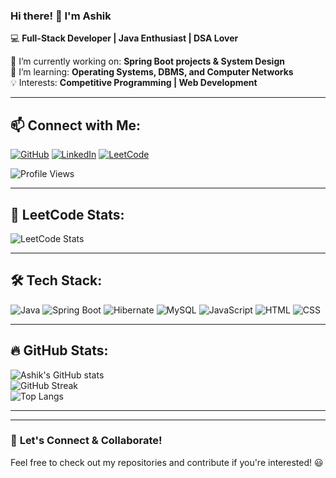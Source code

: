 ### Hi there! 👋 I'm Ashik  
💻 **Full-Stack Developer | Java Enthusiast | DSA Lover**  

🔭 I’m currently working on: **Spring Boot projects & System Design**  
🌱 I’m learning: **Operating Systems, DBMS, and Computer Networks**  
💡 Interests: **Competitive Programming | Web Development**  

---

## 📫 **Connect with Me:**  
[![GitHub](https://img.shields.io/badge/GitHub-ashikj23-blue?style=flat&logo=github)](https://github.com/ashikj23)
[![LinkedIn](https://img.shields.io/badge/LinkedIn-Profile-blue?style=flat&logo=linkedin)](https://www.linkedin.com/in/ashik-j-946403239/)
[![LeetCode](https://img.shields.io/badge/LeetCode-Profile-orange?style=flat&logo=leetcode)](https://leetcode.com/ashik_j)

![Profile Views](https://komarev.com/ghpvc/?username=ashikj23&color=blue)

---

## 🚀 **LeetCode Stats:**
![LeetCode Stats](https://leetcard.jacoblin.cool/ashik_j?theme=dark&font=ABeeZee&ext=heatmap&border=1&radius=20)

---

## 🛠️ **Tech Stack:**  
![Java](https://img.shields.io/badge/Java-ED8B00?style=flat&logo=java&logoColor=white)
![Spring Boot](https://img.shields.io/badge/Spring%20Boot-6DB33F?style=flat&logo=springboot&logoColor=white)
![Hibernate](https://img.shields.io/badge/Hibernate-59666C?style=flat&logo=hibernate&logoColor=white)
![MySQL](https://img.shields.io/badge/MySQL-4479A1?style=flat&logo=mysql&logoColor=white)
![JavaScript](https://img.shields.io/badge/JavaScript-F7DF1E?style=flat&logo=javascript&logoColor=black)
![HTML](https://img.shields.io/badge/HTML5-E34F26?style=flat&logo=html5&logoColor=white)
![CSS](https://img.shields.io/badge/CSS3-1572B6?style=flat&logo=css3&logoColor=white)

---

## 🔥 **GitHub Stats:**  
![Ashik's GitHub stats](https://github-readme-stats-sigma-five.vercel.app/api?username=ashikj23&show_icons=true&theme=radical)  
![GitHub Streak](https://streak-stats.demolab.com?user=ashikj23&theme=radical&hide_border=true)  
![Top Langs](https://github-readme-stats-sigma-five.vercel.app/api/top-langs/?username=ashikj23&langs_count=6&layout=compact&theme=radical)  

---

---

### 🚀 **Let's Connect & Collaborate!**  
Feel free to check out my repositories and contribute if you're interested! 😃  

